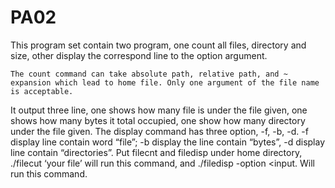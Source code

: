 # PA02
This program set contain two program, one count all files, directory and size, other display the correspond line to the option argument.

	The count command can take absolute path, relative path, and ~ expansion which lead to home file. Only one argument of the file name is acceptable. 
  It output three line, one shows how many file is under the file given, one shows how many bytes it total occupied, one show how many directory under the file given.
	The display command has three option, -f, -b, -d. -f display line contain word “file”; -b display the line contain “bytes”, -d display line contain “directories”.
	Put filecnt and filedisp under home directory, ./filecut ‘your file’ will run this command, and ./filedisp -option <input. Will run this command.
